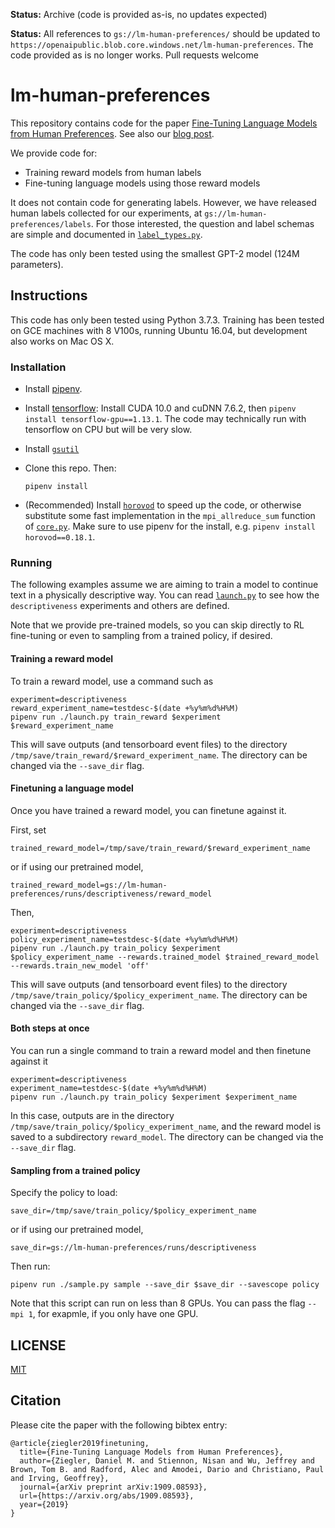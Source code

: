 **Status:** Archive (code is provided as-is, no updates expected)

**Status:** All references to `gs://lm-human-preferences/` should be updated to `https://openaipublic.blob.core.windows.net/lm-human-preferences`. The code provided as is no longer works. Pull requests welcome

# lm-human-preferences

This repository contains code for the paper [Fine-Tuning Language Models from Human Preferences](https://arxiv.org/abs/1909.08593).  See also our [blog post](https://openai.com/blog/fine-tuning-gpt-2/).

We provide code for:
- Training reward models from human labels
- Fine-tuning language models using those reward models

It does not contain code for generating labels.  However, we have released human labels collected for our experiments, at `gs://lm-human-preferences/labels`.
For those interested, the question and label schemas are simple and documented in [`label_types.py`](./lm_human_preferences/label_types.py).

The code has only been tested using the smallest GPT-2 model (124M parameters).

## Instructions

This code has only been tested using Python 3.7.3.  Training has been tested on GCE machines with 8 V100s, running Ubuntu 16.04, but development also works on Mac OS X.

### Installation

- Install [pipenv](https://github.com/pypa/pipenv#installation).

- Install [tensorflow](https://www.tensorflow.org/install/gpu):  Install CUDA 10.0 and cuDNN 7.6.2, then `pipenv install tensorflow-gpu==1.13.1`.  The code may technically run with tensorflow on CPU but will be very slow.

- Install [`gsutil`](https://cloud.google.com/storage/docs/gsutil_install)

- Clone this repo.  Then:
  ```
  pipenv install
  ```

- (Recommended) Install [`horovod`](https://github.com/horovod/horovod#install) to speed up the code, or otherwise substitute some fast implementation in the `mpi_allreduce_sum` function of [`core.py`](./lm_human_preferences/utils/core.py).  Make sure to use pipenv for the install, e.g. `pipenv install horovod==0.18.1`.

### Running

The following examples assume we are aiming to train a model to continue text in a physically descriptive way.
You can read [`launch.py`](./launch.py) to see how the `descriptiveness` experiments and others are defined.

Note that we provide pre-trained models, so you can skip directly to RL fine-tuning or even to sampling from a trained policy, if desired.

#### Training a reward model

To train a reward model, use a command such as
```
experiment=descriptiveness
reward_experiment_name=testdesc-$(date +%y%m%d%H%M)
pipenv run ./launch.py train_reward $experiment $reward_experiment_name
```

This will save outputs (and tensorboard event files) to the directory `/tmp/save/train_reward/$reward_experiment_name`.  The directory can be changed via the `--save_dir` flag.

#### Finetuning a language model

Once you have trained a reward model, you can finetune against it.

First, set
```
trained_reward_model=/tmp/save/train_reward/$reward_experiment_name
```
or if using our pretrained model,
```
trained_reward_model=gs://lm-human-preferences/runs/descriptiveness/reward_model
```

Then,
```
experiment=descriptiveness
policy_experiment_name=testdesc-$(date +%y%m%d%H%M)
pipenv run ./launch.py train_policy $experiment $policy_experiment_name --rewards.trained_model $trained_reward_model --rewards.train_new_model 'off'
```

This will save outputs (and tensorboard event files) to the directory `/tmp/save/train_policy/$policy_experiment_name`.  The directory can be changed via the `--save_dir` flag.

#### Both steps at once

You can run a single command to train a reward model and then finetune against it
```
experiment=descriptiveness
experiment_name=testdesc-$(date +%y%m%d%H%M)
pipenv run ./launch.py train_policy $experiment $experiment_name
```

In this case, outputs are in the directory `/tmp/save/train_policy/$policy_experiment_name`, and the reward model is saved to a subdirectory `reward_model`.  The directory can be changed via the `--save_dir` flag.

#### Sampling from a trained policy

Specify the policy to load:
```
save_dir=/tmp/save/train_policy/$policy_experiment_name
```
or if using our pretrained model,
```
save_dir=gs://lm-human-preferences/runs/descriptiveness
```

Then run:
```
pipenv run ./sample.py sample --save_dir $save_dir --savescope policy
```

Note that this script can run on less than 8 GPUs.  You can pass the flag `--mpi 1`, for exapmle, if you only have one GPU.

## LICENSE

[MIT](./LICENSE)

## Citation

Please cite the paper with the following bibtex entry:
```
@article{ziegler2019finetuning,
  title={Fine-Tuning Language Models from Human Preferences},
  author={Ziegler, Daniel M. and Stiennon, Nisan and Wu, Jeffrey and Brown, Tom B. and Radford, Alec and Amodei, Dario and Christiano, Paul and Irving, Geoffrey},
  journal={arXiv preprint arXiv:1909.08593},
  url={https://arxiv.org/abs/1909.08593},
  year={2019}
}
```
